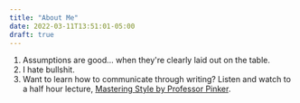 ```yaml
---
title: "About Me"
date: 2022-03-11T13:51:01-05:00
draft: true
---
```


1. Assumptions are good... when they're clearly laid out on the table.
2. I hate bullshit.
3. Want to learn how to communicate through writing? Listen and watch to a half hour lecture, [Mastering Style by Professor Pinker](https://youtu.be/cYhjo5O-nfg).